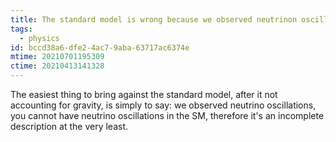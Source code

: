 ```yaml
---
title: The standard model is wrong because we observed neutrinon oscillation
tags:
  - physics
id: bccd38a6-dfe2-4ac7-9aba-63717ac6374e
mtime: 20210701195309
ctime: 20210413141328
---
```


The easiest thing to bring against the standard model, after it not accounting for gravity, is simply to say: we observed neutrino oscillations, you cannot have neutrino oscillations in the SM, therefore it's an incomplete description at the very least.
